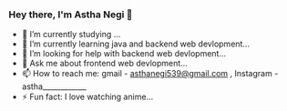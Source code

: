 ### Hey there, I'm Astha Negi 👋


- 🔭 I’m currently studying ...
- 🌱 I’m currently learning java and backend web devlopment...
- 🤔 I’m looking for help with backend web devlopment...
- 💬 Ask me about frontend web devlopment...
- 📫 How to reach me: gmail - asthanegi539@gmail.com , Instagram - astha____________
- ⚡ Fun fact: I love watching anime...
